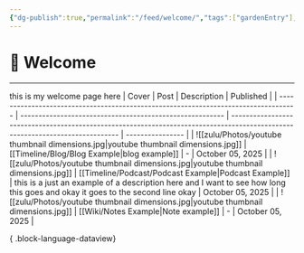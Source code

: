 ```yaml
---
{"dg-publish":true,"permalink":"/feed/welcome/","tags":["gardenEntry"],"noteIcon":"","created":"2025-10-05T21:28:12.000-07:00","updated":"2025-10-15T01:13:14.372-07:00"}
---
```



# 👋 Welcome

---
this is my welcome page here 
| Cover                                                                               | Post                                                     | Description                                                                                                                   | Published        |
| ----------------------------------------------------------------------------------- | -------------------------------------------------------- | ----------------------------------------------------------------------------------------------------------------------------- | ---------------- |
| ![[zulu/Photos/youtube thumbnail dimensions.jpg\|youtube thumbnail dimensions.jpg]] | [[Timeline/Blog/Blog Example\|blog example]]          | \-                                                                                                                            | October 05, 2025 |
| ![[zulu/Photos/youtube thumbnail dimensions.jpg\|youtube thumbnail dimensions.jpg]] | [[Timeline/Podcast/Podcast Example\|Podcast Example]] | this is a just an example of a description here and I want to see how long this goes and okay it goes to the second line okay | October 05, 2025 |
| ![[zulu/Photos/youtube thumbnail dimensions.jpg\|youtube thumbnail dimensions.jpg]] | [[Wiki/Notes Example\|Note example]]                  | \-                                                                                                                            | October 05, 2025 |

{ .block-language-dataview}



